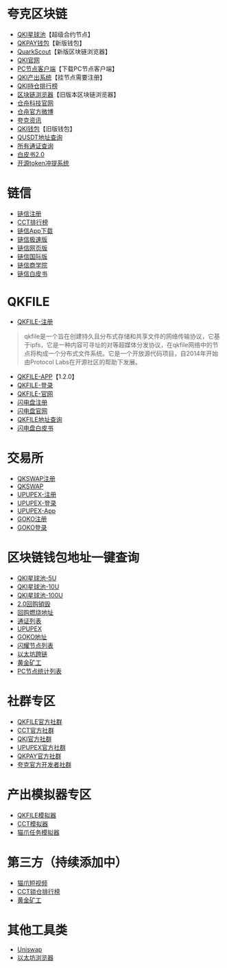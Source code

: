 # 夸克区块链

- [QKI星球池](https://app.web3defi.io/#/superNode2 ':target=_blank')【超级合约节点】
- [QKPAY钱包](https://www.qk-pay.io/ ':target=_blank')【新版钱包】
- [QuarkScout](https://quarkscout.com/ ':target=_blank')【新版区块链浏览器】
- [QKI官网](https://quarkblockchain.org/ ':target=_blank')
- [PC节点客户端](https://static.quarkblockchain.cn/app/pc/quarkblockchain-install.exe?v=199 ':target=_blank')【下载PC节点客户端】
- [QKI产出系统](https://qki.im/ ':target=_blank')【挂节点需要注册】
- [QKI持仓排行榜](https://qkiscan.cn/qki-page ':target=_blank')
- [区块链浏览器](https://qkiscan.cn/ ':target=_blank')【旧版本区块链浏览器】
- [仓舟科技官网](https://cangzhou-china.com/ ':target=_blank')
- [仓舟官方微博](https://www.weibo.com/u/6520163268 ':target=_blank')
- [夸克资讯](https://www.chainchat.ooo/ ':target=_blank')
- [QKI钱包](https://qkibill.io/ ':target=_blank')【旧版钱包】
- [QUSDT地址查询](https://qkiscan.cn/token/0xdf0e293cc3c7ba051763ff6b026da0853d446e38 ':target=_blank')
- [所有通证查询](https://qkiscan.cn/tokens ':target=_blank')
- [白皮书2.0](https://quarkblockchain.org/wp-content/uploads/2020/04/%E5%A4%B8%E5%85%8B%E5%8C%BA%E5%9D%97%E9%93%BE.pdf ':target=_blank')
- [开源token冲提系统](https://github.com/chenjia404/qk-token-system ':target=_blank')

# 链信

- [链信注册](https://lianxin.quarkblockchain.cn/register?code=mcJXNk ':target=_blank')
- [CCT排行榜](https://qkiscan.cn/token/0x4175aa5d372015b67ef58514414086f0f36caa7a/ ':target=_blank')
- [链信App下载](https://kuakelianxin.cn/app-download ':target=_blank')
- [链信极速版](https://lxspeed.quarkblockchain.cn/#/ ':target=_blank')
- [链信网页版](https://kuakelianxin.cn/login ':target=_blank')
- [链信国际版](https://cct-task.com/ ':target=_blank')
- [链信商学院](https://cct-qki.typlog.io/ ':target=_blank')
- [链信白皮书](http://chain-chat.org/white-paper.pdf ':target=_blank')

# QKFILE

- [QKFILE-注册](https://airdrop.qkfile.org/register?invite_code=mSh57f ':target=_blank')
> qkfile是一个旨在创建持久且分布式存储和共享文件的网络传输协议，它基于ipfs，它是一种内容可寻址的对等超媒体分发协议，在qkfile网络中的节点将构成一个分布式文件系统。它是一个开放源代码项目，自2014年开始由Protocol Labs在开源社区的帮助下发展。

- [QKFILE-APP](https://shandianpan.com/f/1JX0 ':target=_blank')【1.2.0】
- [QKFILE-登录](https://airdrop.qkfile.org/?v=v ':target=_blank')
- [QKFILE-官网](https://qkfile.io/ ':target=_blank')
- [闪电盘注册](https://lightings.cloud/pub/page/#/registered?i=fy03 ':target=_blank')
- [闪电盘官网](https://lightings.cloud/ ':target=_blank')
- [QKFILE地址查询](https://qkiscan.cn/address/0x60cc940b6284a4c947224c108b0e9538fdfb292c/token?page=1 ':target=_blank')
- [闪电盘白皮书](https://shandianpan.com/f/N ':target=_blank')


# 交易所

- [QKSWAP注册](ttps://v1.qkswap.io/register?invitation_code=xagzhz ':target=_blank')
- [QKSWAP](https://app.qkswap.io/swap ':target=_blank')
- [UPUPEX-注册](https://www.upupex.com/register/Bisl9L ':target=_blank')
- [UPUPEX-登录](https://www.upupex.com/login ':target=_blank')
- [UPUPEX-App](https://www.upupex.com/m/other/download ':target=_blank')
- [GOKO注册](https://www.goko.com/zh_CN/register?inviteCode= ':target=_blank')
- [GOKO登录](https://www.goko.com/zh_CN/login ':target=_blank')

# 区块链钱包地址一键查询

- [QKI星球池-5U](https://qkiscan.cn/address/0x419a7356dc08bf5a20d9f660dee723ecb9345b72 ':target=_blank')
- [QKI星球池-10U](https://qkiscan.io/address/0x134e0600b1ec8924e7b5ec7d51568093e0bbf8cb ':target=_blank')
- [QKI星球池-100U](https://qkiscan.cn/address/0x164f31a5bfa746bcc55bd2279a400b645e99aaeb ':target=_blank')
- [2.0回购销毁](https://qkiscan.cn/address/0x0000000000000000000000000000000000000066/token ':target=_blank')
- [回购燃烧地址](https://qkiscan.io/address/0x0000000000000000000000000000000000000002/token ':target=_blank')
- [通证列表](https://qkiscan.cn/tokens ':target=_blank')
- [UPUPEX](https://qkiscan.cn/address/0x42b293dacd2bcf7875eb72e0265c88807e800001/token ':target=_blank')
- [GOKO地址](https://qkiscan.cn/address/0xe0707b32860d7fa9618e2c3a8f143b02b18d7e04/token ':target=_blank')
- [闪耀节点列表](https://qkiscan.cn/bp ':target=_blank')
- [以太坊跨链](https://qkiscan.cn/address/0xdf5847179f48db8a1841f9986c7446faff0a8795/token ':target=_blank')
- [黄金矿工](https://qkiscan.cn/address/0xc0ec96b6b485bf9469a7ad13cdfe9f58b990fee0/token ':target=_blank')
- [PC节点统计列表](https://qkiscan.io/node-statistics ':target=_blank')

# 社群专区

- [QKFILE官方社群](https://t.me/qkfile ':target=_blank')
- [CCT官方社群](https://t.me/joinchat/FvmSinQmnaRupdKx ':target=_blank')
- [QKI官方社群](https://t.me/quarkblockchain ':target=_blank')
- [UPUPEX官方社群](https://t.me/upupexglobal ':target=_blank')
- [QKPAY官方社群](https://t.me/QuarkPay ':target=_blank')
- [夸克官方开发者社群](https://t.me/QuarkDapp ':target=_blank')


# 产出模拟器专区

- [QKFILE模拟器](http://ccts.space/#/qkf-simulator ':target=_blank')
- [CCT模拟器](http://ccts.space/#/cct-simulator ':target=_blank')
- [猫爪任务模拟器](http://zjzqwl.com/examples/maozhua/index.html ':target=_blank')

# 第三方（持续添加中）

- [猫爪短视频](https://h5.catspawvideo.com/#/download ':target=_blank')
- [CCT锁仓排行榜](https://www.cctjf.com/app/_index.html#pages/cctfinancial/thirdrank ':target=_blank')
- [黄金矿工](https://gold-miner-game.com/login ':target=_blank')

# 其他工具类

- [Uniswap](https://uniswap.consenlabs.com/#/swap ':target=_blank')
- [以太坊浏览器](https://cn.etherscan.com/ ':target=_blank')


